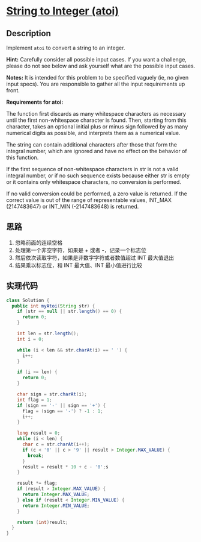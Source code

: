 # [String to Integer (atoi)][title]

## Description

Implement `atoi` to convert a string to an integer.

**Hint:** Carefully consider all possible input cases. If you want a challenge, please do not see below and ask yourself what are the possible input cases.

**Notes:** It is intended for this problem to be specified vaguely (ie, no given input specs). You are responsible to gather all the input requirements up front.

 

**Requirements for atoi:**

The function first discards as many whitespace characters as necessary until the first non-whitespace character is found. Then, starting from this character, takes an optional initial plus or minus sign followed by as many numerical digits as possible, and interprets them as a numerical value.

The string can contain additional characters after those that form the integral number, which are ignored and have no effect on the behavior of this function.

If the first sequence of non-whitespace characters in str is not a valid integral number, or if no such sequence exists because either str is empty or it contains only whitespace characters, no conversion is performed.

If no valid conversion could be performed, a zero value is returned. If the correct value is out of the range of representable values, INT_MAX (2147483647) or INT_MIN (-2147483648) is returned.



## 思路

1. 忽略前面的连续空格
2. 处理第一个非空字符，如果是 + 或者 -，记录一个标志位
3. 然后依次读取字符，如果是非数字字符或者数值超过 INT 最大值退出
4. 结果乘以标志位，和 INT 最大值、INT 最小值进行比较

## 实现代码

```java
class Solution {
  public int myAtoi(String str) {
    if (str == null || str.length() == 0) {
      return 0;
    }

    int len = str.length();
    int i = 0;

    while (i < len && str.charAt(i) == ' ') {
      i++;
    }

    if (i >= len) {
      return 0;
    }

    char sign = str.charAt(i);
    int flag = 1;
    if (sign == '-' || sign == '+') {
      flag = (sign == '-') ? -1 : 1;
      i++;
    }

    long result = 0;
    while (i < len) {
      char c = str.charAt(i++);
      if (c < '0' || c > '9' || result > Integer.MAX_VALUE) {
        break;
      }
      result = result * 10 + c - '0';s
    }

    result *= flag;
    if (result > Integer.MAX_VALUE) {
      return Integer.MAX_VALUE;
    } else if (result < Integer.MIN_VALUE) {
      return Integer.MIN_VALUE;
    }

    return (int)result;
  }
}
```

[title]: https://leetcode.com/problems/string-to-integer-atoi

